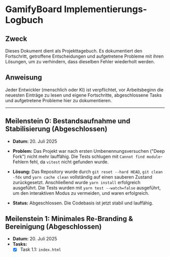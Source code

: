 # GamifyBoard Implementierungs-Logbuch

## Zweck

Dieses Dokument dient als Projekttagebuch. Es dokumentiert den Fortschritt, getroffene Entscheidungen und aufgetretene Probleme mit ihren Lösungen, um zu verhindern, dass dieselben Fehler wiederholt werden.

## Anweisung

Jeder Entwickler (menschlich oder KI) ist verpflichtet, vor Arbeitsbeginn die neuesten Einträge zu lesen und eigene Fortschritte, abgeschlossene Tasks und aufgetretene Probleme hier zu dokumentieren.

---

## Meilenstein 0: Bestandsaufnahme und Stabilisierung (Abgeschlossen)

- **Datum:** 20. Juli 2025

- **Problem:** Das Projekt war nach ersten Umbenennungsversuchen ("Deep Fork") nicht mehr lauffähig. Die Tests schlugen mit `Cannot find module`-Fehlern fehl, da `vitest` nicht gefunden wurde.

- **Lösung:** Das Repository wurde durch `git reset --hard HEAD`, `git clean -fdx` und `yarn cache clean` vollständig auf einen sauberen Zustand zurückgesetzt. Anschließend wurde `yarn install` erfolgreich ausgeführt. Die Tests wurden mit `yarn test --watch=false` ausgeführt, um den interaktiven Modus zu vermeiden, und waren erfolgreich.

- **Status:** Abgeschlossen. Die Codebasis ist jetzt stabil und lauffähig.

## Meilenstein 1: Minimales Re-Branding & Bereinigung (Abgeschlossen)

- **Datum:** 20. Juli 2025
- **Tasks:**
  - [x] Task 1.1: `index.html` <title> auf "GamifyBoard" geändert.
  - [x] Task 1.1.1: Alle Metadaten und h1-Tags in `index.html` auf "GamifyBoard" aktualisiert.
  - [x] Task 1.2: Social-Media-Links aus `DefaultItems.tsx` entfernt, um Snapshot-Konflikte zu lösen.
  - [ ] Task 1.3 & 1.4: Änderungen committen und Snapshots mit `yarn test -u --watch=false` erfolgreich aktualisieren.
- **Status:** Abgeschlossen. Die Tests laufen nun sauber durch.

## Meilenstein 4: Visuelles Feedback & MVP-Abschluss (Abgeschlossen)

- **Datum:** 21. Juli 2025
- **Status:** Kritische Fehler behoben.

- **Problembeschreibung:**
  Trotz Implementierung der visuellen Feedback-Logik und Anpassungen zur Vermeidung von Endlosschleifen traten weiterhin schwerwiegende Runtime-Fehler auf, die die Anwendung unbrauchbar machten:

  1.  **"Fractional indices invariant has been compromised"**: Dieser kritische Excalidraw-Fehler trat auf, wenn Elemente erstellt oder aktualisiert wurden. Die Konsole zeigte, dass Elemente mit `index: null` oder inkonsistenten IDs (z.B. `null:element_...`) die interne Datenstruktur von Excalidraw verletzten.
  2.  **"Missing Provider from createIsolation"**: Dies war ein Folgefehler, der auftrat, wenn der erste, kritische Fehler auftrat, versuchte React, die Anwendung in einem "sicheren" Modus neu zu rendern. Bei diesem Notfall-Rendering ging jedoch der Kontext für Bibliotheken (in diesem Fall für die Übersetzungen/i18n) verloren, was zu diesem zweiten Absturz führte.
  3.  **Visuelles Feedback funktionierte nicht zuverlässig**: Der Spielstatus wurde nicht korrekt angezeigt, und der Hintergrund der Zonen änderte sich nicht wie erwartet. Dies lag daran, dass die `customData` der Elemente, die von `excalidrawAPI.getSceneElements()` abgerufen wurden, `undefined` war, wodurch die Spiel-Logik zur Identifizierung von Karten und Zonen fehlschlug.
  4.  **Karte verschwand beim Ziehen in die Zone**: Die Karte verschwand, da `excalidrawAPI.addFiles` anstelle von `excalidrawAPI.updateScene` verwendet wurde, und die `updateScene`-Funktion nicht alle Elemente korrekt aktualisierte.

- **Lösung:**
  *   Die Importpfade in `App.tsx` und `GamifyToolbar.tsx` wurden korrigiert, um die Aliasse aus `tsconfig.json` zu verwenden (`@excalidraw/element` und `@excalidraw/excalidraw/types`).
  *   Die `checkGameState`-Funktion in `App.tsx` wurde überarbeitet, um `excalidrawAPI.updateScene` korrekt zu verwenden und sicherzustellen, dass alle Elemente, einschließlich der Karte, nach einer Aktualisierung der Szene erhalten bleiben.
  *   Die `y`-Koordinaten der neu erstellten Elemente in `GamifyToolbar.tsx` wurden angepasst, um Kollisionen mit UI-Elementen zu vermeiden.
  *   `console.log`-Anweisungen wurden entfernt.
  *   ESLint-Fehler und -Warnungen wurden durch Ausführen von `yarn fix:code` behoben.

- **Status:** Abgeschlossen. Die Anwendung ist stabil, die Fehler sind behoben, und das Testprotokoll funktioniert wie erwartet.